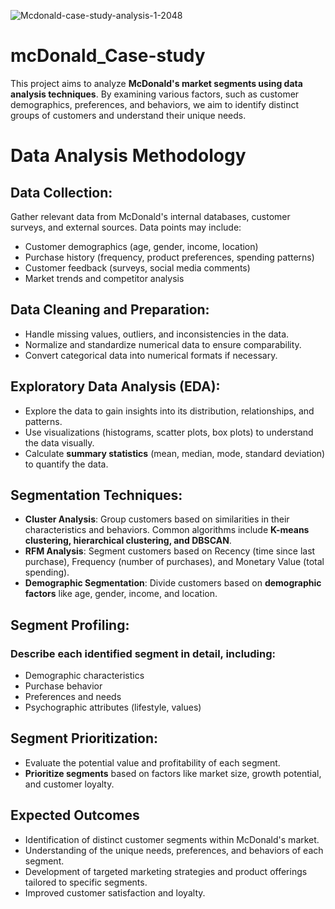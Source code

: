 ![Mcdonald-case-study-analysis-1-2048](https://github.com/user-attachments/assets/05565868-48a8-45b6-9a1e-f60ed929ff06)
# mcDonald_Case-study
This project aims to analyze **McDonald's market segments using data analysis techniques**. By examining various factors, such as customer demographics, preferences, and behaviors, we aim to identify distinct groups of customers and understand their unique needs.

# Data Analysis Methodology

## Data Collection: 
Gather relevant data from McDonald's internal databases, customer surveys, and external sources. Data points may include:

- Customer demographics (age, gender, income, location)
- Purchase history (frequency, product preferences, spending patterns)
- Customer feedback (surveys, social media comments)
- Market trends and competitor analysis

## Data Cleaning and Preparation:

- Handle missing values, outliers, and inconsistencies in the data.
- Normalize and standardize numerical data to ensure comparability.
- Convert categorical data into numerical formats if necessary.

## Exploratory Data Analysis (EDA):

- Explore the data to gain insights into its distribution, relationships, and patterns.
- Use visualizations (histograms, scatter plots, box plots) to understand the data visually.
- Calculate **summary statistics** (mean, median, mode, standard deviation) to quantify the data.

## Segmentation Techniques:

- **Cluster Analysis**: Group customers based on similarities in their characteristics and behaviors. Common algorithms include **K-means clustering,                                                   hierarchical clustering, and DBSCAN**.
- **RFM Analysis**: Segment customers based on Recency (time since last purchase), Frequency (number of purchases), and Monetary Value (total spending).
- **Demographic Segmentation**: Divide customers based on **demographic factors** like age, gender, income, and location.

## Segment Profiling:

### Describe each identified segment in detail, including:
- Demographic characteristics
- Purchase behavior
- Preferences and needs
- Psychographic attributes (lifestyle, values)

## Segment Prioritization:

- Evaluate the potential value and profitability of each segment.
- **Prioritize segments** based on factors like market size, growth potential, and customer loyalty.

## Expected Outcomes

- Identification of distinct customer segments within McDonald's market.
- Understanding of the unique needs, preferences, and behaviors of each segment.
- Development of targeted marketing strategies and product offerings tailored to specific segments.
- Improved customer satisfaction and loyalty.
